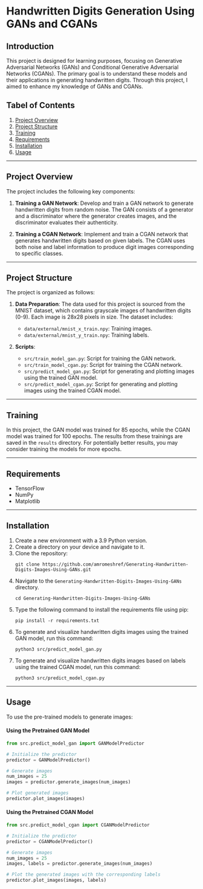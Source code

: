 # Handwritten Digits Generation Using GANs and CGANs

## Introduction

This project is designed for learning purposes, focusing on Generative Adversarial Networks (GANs) and Conditional 
Generative Adversarial Networks (CGANs). The primary goal is to understand these models and their applications in 
generating handwritten digits. Through this project, I aimed to enhance my knowledge of GANs and CGANs.


## Tabel of Contents
1. [Project Overview](#project-overview)
1. [Project Structure](#project-structure)
1. [Training](#training)
1. [Requirements](#requirements)
1. [Installation](#installation)
1. [Usage](#usage)

___

## Project Overview

The project includes the following key components:

1. **Training a GAN Network**: Develop and train a GAN network to generate handwritten digits from random noise.
The GAN consists of a generator and a discriminator where the generator creates images, and the discriminator evaluates their authenticity.

3. **Training a CGAN Network**: Implement and train a CGAN network that generates handwritten digits based on given labels.
The CGAN uses both noise and label information to produce digit images corresponding to specific classes.


___

## Project Structure

The project is organized as follows:

1. **Data Preparation**:
The data used for this project is sourced from the MNIST dataset, which contains grayscale images of handwritten digits (0-9).
Each image is 28x28 pixels in size. The dataset includes:
   - `data/external/mnist_x_train.npy`: Training images.
   - `data/external/mnist_y_train.npy`: Training labels.

3. **Scripts**:
   - `src/train_model_gan.py`: Script for training the GAN network.
   - `src/train_model_cgan.py`: Script for training the CGAN network.
   - `src/predict_model_gan.py`: Script for generating and plotting images using the trained GAN model.
   - `src/predict_model_cgan.py`: Script for generating and plotting images using the trained CGAN model.

___


## Training

In this project, the GAN model was trained for 85 epochs, while the CGAN model was trained for 100 epochs. 
The results from these trainings are saved in the `results` directory. 
For potentially better results, you may consider training the models for more epochs.


___


## Requirements
- TensorFlow
- NumPy
- Matplotlib


___


## Installation
1. Create a new environment with a 3.9 Python version.
1. Create a directory on your device and navigate to it.
1. Clone the repository:
   ```
   git clone https://github.com/amromeshref/Generating-Handwritten-Digits-Images-Using-GANs.git
   ```
1. Navigate to the `Generating-Handwritten-Digits-Images-Using-GANs` directory.
   ```
   cd Generating-Handwritten-Digits-Images-Using-GANs
   ```
1. Type the following command to install the requirements file using pip:
    ```
    pip install -r requirements.txt
    ```
1. To generate and visualize handwritten digits images using the trained GAN model, run this command:
   ```
   python3 src/predict_model_gan.py
   ```
1. To generate and visualize handwritten digits images based on labels using the trained CGAN model, run this command:
   ```
   python3 src/predict_model_cgan.py
   ```

___

## Usage

To use the pre-trained models to generate images:

#### Using the Pretrained GAN Model

```python
from src.predict_model_gan import GANModelPredictor

# Initialize the predictor
predictor = GANModelPredictor()

# Generate images
num_images = 25
images = predictor.generate_images(num_images)

# Plot generated images
predictor.plot_images(images)
```

#### Using the Pretrained CGAN Model

```python
from src.predict_model_cgan import CGANModelPredictor

# Initialize the predictor
predictor = CGANModelPredictor()

# Generate images
num_images = 25
images, labels = predictor.generate_images(num_images)

# Plot the generated images with the corresponding labels
predictor.plot_images(images, labels)
```



